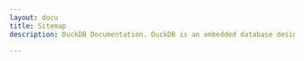 ```yaml
---
layout: docu  
title: Sitemap  
description: DuckDB Documentation. DuckDB is an embedded database designed to execute analytical SQL queries fast while embedded in another process. 

---
```


<div id="docusitemaphere"></div>

